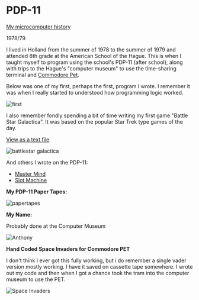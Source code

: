 # PDP-11
[My microcomputer history](./../aw-microcomputer-history.md)

1978/79

I lived in Holland from the summer of 1978 to the summer of 1979 and attended 8th grade at the American School of the Hague.  This is when I taught myself to program using the school's PDP-11 (after school), along with trips to the Hague's "computer museum" to use the time-sharing terminal and [Commodore Pet](https://en.wikipedia.org/wiki/Commodore_PET#/media/File:Commodore_2001_Series-IMG_0448b.jpg).

Below was one of my first, perhaps the first, program I wrote. I remember it was when I really started to understood how programming logic worked. 

![first](./guess-500.jpg)

I also remember fondly spending a bit of time writing my first game "Battle Star Galactica". It was based on the popular Star Trek type games of the day.

[View as a text file](./battlestar-galactica.basic.txt)

![battlestar galactica](./battlestar-galactica.jpg)

And others I wrote on the PDP-11:

   - [Master Mind](./mastermind-scan.jpg)
   - [Slot Machine](./slotmachine.jpg)

**My PDP-11 Paper Tapes:**

![papertapes](./paper-tapes.jpg)

**My Name:**

Probably done at the Computer Museum

![Anthony](./anthony-from-computer-museum.jpg)

**Hand Coded Space Invaders for Commodore PET**

I don't think I ever got this fully working, but i do remember a single vader version mostly working.  I have it saved on cassette tape somewhere.  I wrote out my code and then when I got a chance took the tram into the computer museum to use the PET.

![Space Invaders](./space-invaders/space-invaders-hand-code-cbm-pet-1978-composite.jpg)



